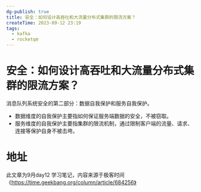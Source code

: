 ```yaml
---
dg-publish: true
title: 安全：如何设计高吞吐和大流量分布式集群的限流方案？
createTime: 2023-09-12 23:19
tags:
  - kafka
  - rocketqm
---
```

# 安全：如何设计高吞吐和大流量分布式集群的限流方案？
消息队列系统安全的第二部分：数据自我保护和服务自我保护。

- 数据维度的自我保护主要指如何保证服务端数据的安全，不被窃取。
- 服务维度的自我保护主要指集群的限流机制，通过限制客户端的流量、请求、连接等保护自身不被击垮。



# 地址

此文章为9月day12 学习笔记，内容来源于极客时间《https://time.geekbang.org/column/article/684256》